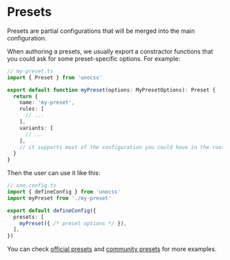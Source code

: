 # Presets

Presets are partial configurations that will be merged into the main configuration.

When authoring a presets, we usually export a constractor functions that you could ask for some preset-specific options. For example:

```ts
// my-preset.ts
import { Preset } from 'unocss'

export default function myPreset(options: MyPresetOptions): Preset {
  return {
    name: 'my-preset',
    rules: [
      // ...
    ],
    variants: [
      // ...
    ],
    // it supports most of the configuration you could have in the root config
  }
}
```

Then the user can use it like this:

```ts
// uno.config.ts
import { defineConfig } from 'unocss'
import myPreset from './my-preset'

export default defineConfig({
  presets: [
    myPreset({ /* preset options */ }),
  ],
})
```

You can check [official presets](/presets/) and [community presets](/presets/community) for more examples.

